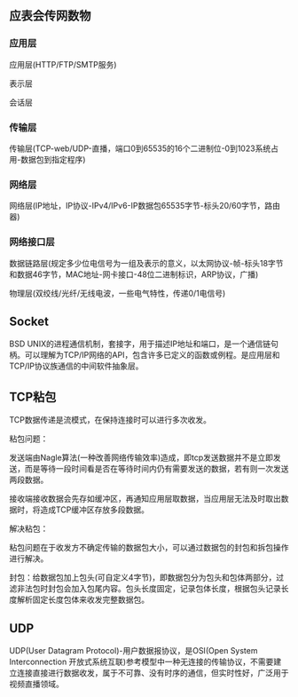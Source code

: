 ## 应表会传网数物

### 应用层
应用层(HTTP/FTP/SMTP服务)

表示层

会话层
### 传输层
传输层(TCP-web/UDP-直播，端口0到65535的16个二进制位-0到1023系统占用-数据包到指定程序)
### 网络层
网络层(IP地址，IP协议-IPv4/IPv6-IP数据包65535字节-标头20/60字节，路由器)
### 网络接口层
数据链路层(规定多少位电信号为一组及表示的意义，以太网协议-帧-标头18字节和数据46字节，MAC地址-网卡接口-48位二进制标识，ARP协议，广播)

物理层(双绞线/光纤/无线电波，一些电气特性，传递0/1电信号)

## Socket
BSD UNIX的进程通信机制，套接字，用于描述IP地址和端口，是一个通信链句柄。可以理解为TCP/IP网络的API，包含许多已定义的函数或例程。是应用层和TCP/IP协议族通信的中间软件抽象层。

## TCP粘包
TCP数据传递是流模式，在保持连接时可以进行多次收发。

粘包问题：

发送端由Nagle算法(一种改善网络传输效率)造成，即tcp发送数据并不是立即发送，而是等待一段时间看是否在等待时间内仍有需要发送的数据，若有则一次发送两段数据。

接收端接收数据会先存如缓冲区，再通知应用层取数据，当应用层无法及时取出数据时，将造成TCP缓冲区存放多段数据。

解决粘包：

粘包问题在于收发方不确定传输的数据包大小，可以通过数据包的封包和拆包操作进行解决。

封包：给数据包加上包头(可自定义4字节)，即数据包分为包头和包体两部分，过滤非法包时封包会加入包尾内容。包头长度固定，记录包体长度，根据包头记录长度解析固定长度包体来收发完整数据包。

## UDP
UDP(User Datagram Protocol)-用户数据报协议，是OSI(Open System Interconnection 开放式系统互联)参考模型中一种无连接的传输协议，不需要建立连接直接进行数据收发，属于不可靠、没有时序的通信，但实时性好，广泛用于视频直播领域。
